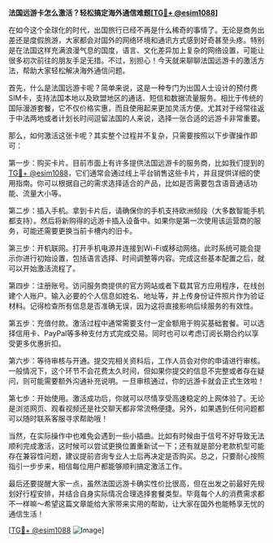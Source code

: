 **法国远游卡怎么激活？轻松搞定海外通信难题[[TG💪+ @esim1088](https://t.me/s/esim1088)]**

在如今这个全球化的时代，出国旅行已经不再是什么稀奇的事情了。无论是商务出差还是度假旅游，大家都会对国外的网络环境和通讯方式感到好奇甚至头疼。特别是在法国这样充满浪漫气息的国度，语言、文化差异加上复杂的网络设置，可能让很多初次前往的朋友手足无措。不过，别担心！今天就来聊聊法国远游卡的激活方法，帮助大家轻松解决海外通信问题。

首先，什么是法国远游卡呢？简单来说，这是一种专门为出国人士设计的预付费SIM卡，支持法国本地以及欧盟地区的通话、短信和数据流量服务。相比于传统的国际漫游套餐，它不仅价格实惠，而且使用起来更加灵活方便。尤其对于经常往返于中法两地或者计划长时间逗留法国的人来说，选择一张合适的远游卡非常重要。

那么，如何激活这张卡呢？其实整个过程并不复杂，只需要按照以下步骤操作即可：

第一步：购买卡片。目前市面上有许多提供法国远游卡的服务商，比如我们提到的[TG💪+ @esim1088](https://t.me/s/esim1088)，它们通常会通过线上平台销售这些卡片，并且提供详细的使用指南。你可以根据自己的需求选择适合的产品，比如是否需要包含语音通话功能、流量大小等。

第二步：插入手机。拿到卡片后，请确保你的手机支持欧洲频段（大多数智能手机都支持）。然后将新购得的远游卡插入设备中。如果你是第一次使用该运营商的服务，可能还需要更换当前卡槽内的旧卡。

第三步：开机联网。打开手机电源并连接到Wi-Fi或移动网络。此时系统可能会提示你进行初始设置，包括语言选择、时间调整等内容。完成这些基本配置之后，就可以开始激活流程了。

第四步：注册账号。访问服务商提供的官方网站或者下载其官方应用程序，在线创建个人账户。输入必要的个人信息如姓名、地址等，并上传身份证件照片作为验证材料。记得检查所有信息是否准确无误，因为这将直接影响后续服务的有效性。

第五步：充值付款。激活过程中通常需要支付一定金额用于购买基础套餐。可以选择信用卡、PayPal等多种支付方式完成交易。同时也可以考虑订阅长期合约以享受更多优惠折扣。

第六步：等待审核与开通。提交完相关资料后，工作人员会对你的申请进行审核。一般情况下，这个环节不会花费太久时间，但如果你提交的信息不完整或者存在疑问，则可能需要额外沟通补充说明。一旦审核通过，你的远游卡就会正式生效啦！

第七步：开始使用。激活成功后，你就可以尽情享受高速稳定的上网体验了。无论是浏览网页、观看视频还是社交聊天都非常流畅便捷。另外，如果遇到任何问题都可以随时联系客服寻求帮助哦！

当然，在实际操作中也难免会遇到一些小插曲。比如有时候由于信号不好导致无法顺利完成激活，这时候可以尝试更换位置重新试一下；还有就是部分老款机型可能存在兼容性问题，建议提前咨询专业人士后再决定是否购买。总之，只要耐心按照指引一步步来，相信每位用户都能够顺利搞定激活工作。

最后还要提醒大家一点，虽然法国远游卡确实性价比很高，但在出发之前最好先规划好行程安排，并结合自身实际情况合理选择套餐类型。毕竟每个人的消费需求都不一样嘛～希望这篇文章能给大家带来实用的帮助，让大家在国外也能畅享无忧的通信生活！

[[TG💪+ @esim1088](https://t.me/s/esim1088) ![Image](https://i.postimg.cc/4NQfJmqS/Snipaste-2025-05-13-00-14-12.png)]